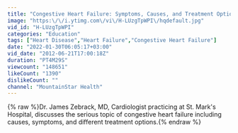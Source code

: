 ```yaml
---
title: "Congestive Heart Failure: Symptoms, Causes, and Treatment Options - St. Mark's Hospital"
image: "https:\/\/i.ytimg.com\/vi\/H-LUzgTpWPI\/hqdefault.jpg"
vid_id: "H-LUzgTpWPI"
categories: "Education"
tags: ["Heart Disease","Heart Failure","Congestive Heart Failure"]
date: "2022-01-30T06:05:17+03:00"
vid_date: "2012-06-21T17:00:18Z"
duration: "PT4M29S"
viewcount: "148651"
likeCount: "1390"
dislikeCount: ""
channel: "MountainStar Health"
---
```

{% raw %}Dr. James Zebrack, MD, Cardiologist practicing at St. Mark's Hospital, discusses the serious topic of congestive heart failure including causes, symptoms, and different treatment options.{% endraw %}
